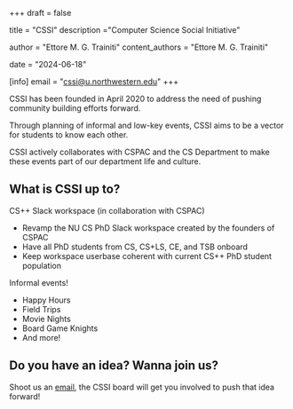 +++
draft = false

title = "CSSI"
description ="Computer Science Social Initiative"

author = "Ettore M. G. Trainiti"
content_authors = "Ettore M. G. Trainiti"

date = "2024-06-18"

[info]
email = "cssi@u.northwestern.edu"
+++

CSSI has been founded in April 2020 to address the need of pushing community building efforts forward.

Through planning of informal and low-key events, CSSI aims to be a vector for students to know each other.

CSSI actively collaborates with CSPAC and the CS Department to make these events part of our department life and culture.

## What is CSSI up to?

CS++ Slack workspace (in collaboration with CSPAC)

- Revamp the NU CS PhD Slack workspace created by the founders of CSPAC
- Have all PhD students from CS, CS+LS, CE, and TSB onboard
- Keep workspace userbase coherent with current CS++ PhD student population

Informal events!

- Happy Hours
- Field Trips
- Movie Nights
- Board Game Knights
- And more!

## Do you have an idea? Wanna join us?

Shoot us an [email](mailto:cssi@u.northwestern.edu), the CSSI board will get you involved to push that idea forward!
